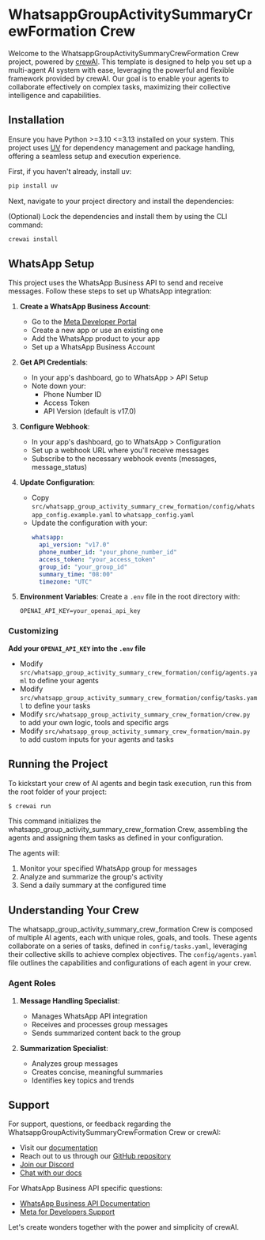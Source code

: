 # WhatsappGroupActivitySummaryCrewFormation Crew

Welcome to the WhatsappGroupActivitySummaryCrewFormation Crew project, powered by [crewAI](https://crewai.com). This template is designed to help you set up a multi-agent AI system with ease, leveraging the powerful and flexible framework provided by crewAI. Our goal is to enable your agents to collaborate effectively on complex tasks, maximizing their collective intelligence and capabilities.

## Installation

Ensure you have Python >=3.10 <=3.13 installed on your system. This project uses [UV](https://docs.astral.sh/uv/) for dependency management and package handling, offering a seamless setup and execution experience.

First, if you haven't already, install uv:

```bash
pip install uv
```

Next, navigate to your project directory and install the dependencies:

(Optional) Lock the dependencies and install them by using the CLI command:
```bash
crewai install
```

## WhatsApp Setup

This project uses the WhatsApp Business API to send and receive messages. Follow these steps to set up WhatsApp integration:

1. **Create a WhatsApp Business Account**:
   - Go to the [Meta Developer Portal](https://developers.facebook.com/)
   - Create a new app or use an existing one
   - Add the WhatsApp product to your app
   - Set up a WhatsApp Business Account

2. **Get API Credentials**:
   - In your app's dashboard, go to WhatsApp > API Setup
   - Note down your:
     - Phone Number ID
     - Access Token
     - API Version (default is v17.0)

3. **Configure Webhook**:
   - In your app's dashboard, go to WhatsApp > Configuration
   - Set up a webhook URL where you'll receive messages
   - Subscribe to the necessary webhook events (messages, message_status)

4. **Update Configuration**:
   - Copy `src/whatsapp_group_activity_summary_crew_formation/config/whatsapp_config.example.yaml` to `whatsapp_config.yaml`
   - Update the configuration with your:
     ```yaml
     whatsapp:
       api_version: "v17.0"
       phone_number_id: "your_phone_number_id"
       access_token: "your_access_token"
       group_id: "your_group_id"
       summary_time: "08:00"
       timezone: "UTC"
     ```

5. **Environment Variables**:
   Create a `.env` file in the root directory with:
   ```
   OPENAI_API_KEY=your_openai_api_key
   ```

### Customizing

**Add your `OPENAI_API_KEY` into the `.env` file**

- Modify `src/whatsapp_group_activity_summary_crew_formation/config/agents.yaml` to define your agents
- Modify `src/whatsapp_group_activity_summary_crew_formation/config/tasks.yaml` to define your tasks
- Modify `src/whatsapp_group_activity_summary_crew_formation/crew.py` to add your own logic, tools and specific args
- Modify `src/whatsapp_group_activity_summary_crew_formation/main.py` to add custom inputs for your agents and tasks

## Running the Project

To kickstart your crew of AI agents and begin task execution, run this from the root folder of your project:

```bash
$ crewai run
```

This command initializes the whatsapp_group_activity_summary_crew_formation Crew, assembling the agents and assigning them tasks as defined in your configuration.

The agents will:
1. Monitor your specified WhatsApp group for messages
2. Analyze and summarize the group's activity
3. Send a daily summary at the configured time

## Understanding Your Crew

The whatsapp_group_activity_summary_crew_formation Crew is composed of multiple AI agents, each with unique roles, goals, and tools. These agents collaborate on a series of tasks, defined in `config/tasks.yaml`, leveraging their collective skills to achieve complex objectives. The `config/agents.yaml` file outlines the capabilities and configurations of each agent in your crew.

### Agent Roles

1. **Message Handling Specialist**:
   - Manages WhatsApp API integration
   - Receives and processes group messages
   - Sends summarized content back to the group

2. **Summarization Specialist**:
   - Analyzes group messages
   - Creates concise, meaningful summaries
   - Identifies key topics and trends

## Support

For support, questions, or feedback regarding the WhatsappGroupActivitySummaryCrewFormation Crew or crewAI:
- Visit our [documentation](https://docs.crewai.com)
- Reach out to us through our [GitHub repository](https://github.com/joaomdmoura/crewai)
- [Join our Discord](https://discord.com/invite/X4JWnZnxPb)
- [Chat with our docs](https://chatg.pt/DWjSBZn)

For WhatsApp Business API specific questions:
- [WhatsApp Business API Documentation](https://developers.facebook.com/docs/whatsapp)
- [Meta for Developers Support](https://developers.facebook.com/support)

Let's create wonders together with the power and simplicity of crewAI.
